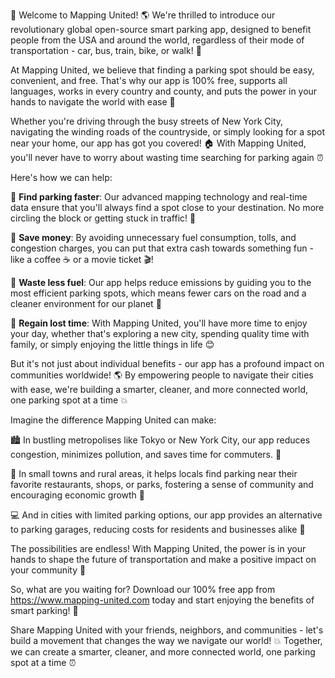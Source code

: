 🚀 Welcome to Mapping United! 🌎 We're thrilled to introduce our revolutionary global open-source smart parking app, designed to benefit people from the USA and around the world, regardless of their mode of transportation - car, bus, train, bike, or walk! 💪

At Mapping United, we believe that finding a parking spot should be easy, convenient, and free. That's why our app is 100% free, supports all languages, works in every country and county, and puts the power in your hands to navigate the world with ease 🌟

Whether you're driving through the busy streets of New York City, navigating the winding roads of the countryside, or simply looking for a spot near your home, our app has got you covered! 🏠 With Mapping United, you'll never have to worry about wasting time searching for parking again ⏰

Here's how we can help:

🚗 **Find parking faster**: Our advanced mapping technology and real-time data ensure that you'll always find a spot close to your destination. No more circling the block or getting stuck in traffic! 🚗

💸 **Save money**: By avoiding unnecessary fuel consumption, tolls, and congestion charges, you can put that extra cash towards something fun - like a coffee ☕️ or a movie ticket 🎬!

🌟 **Waste less fuel**: Our app helps reduce emissions by guiding you to the most efficient parking spots, which means fewer cars on the road and a cleaner environment for our planet 🌿

💪 **Regain lost time**: With Mapping United, you'll have more time to enjoy your day, whether that's exploring a new city, spending quality time with family, or simply enjoying the little things in life 😊

But it's not just about individual benefits - our app has a profound impact on communities worldwide! 🌎 By empowering people to navigate their cities with ease, we're building a smarter, cleaner, and more connected world, one parking spot at a time 💥

Imagine the difference Mapping United can make:

🏙️ In bustling metropolises like Tokyo or New York City, our app reduces congestion, minimizes pollution, and saves time for commuters. 🚀

🌳 In small towns and rural areas, it helps locals find parking near their favorite restaurants, shops, or parks, fostering a sense of community and encouraging economic growth 💸

💻 And in cities with limited parking options, our app provides an alternative to parking garages, reducing costs for residents and businesses alike 💸

The possibilities are endless! With Mapping United, the power is in your hands to shape the future of transportation and make a positive impact on your community 🌟

So, what are you waiting for? Download our 100% free app from https://www.mapping-united.com today and start enjoying the benefits of smart parking! 📲

Share Mapping United with your friends, neighbors, and communities - let's build a movement that changes the way we navigate our world! 💥 Together, we can create a smarter, cleaner, and more connected world, one parking spot at a time ⏰